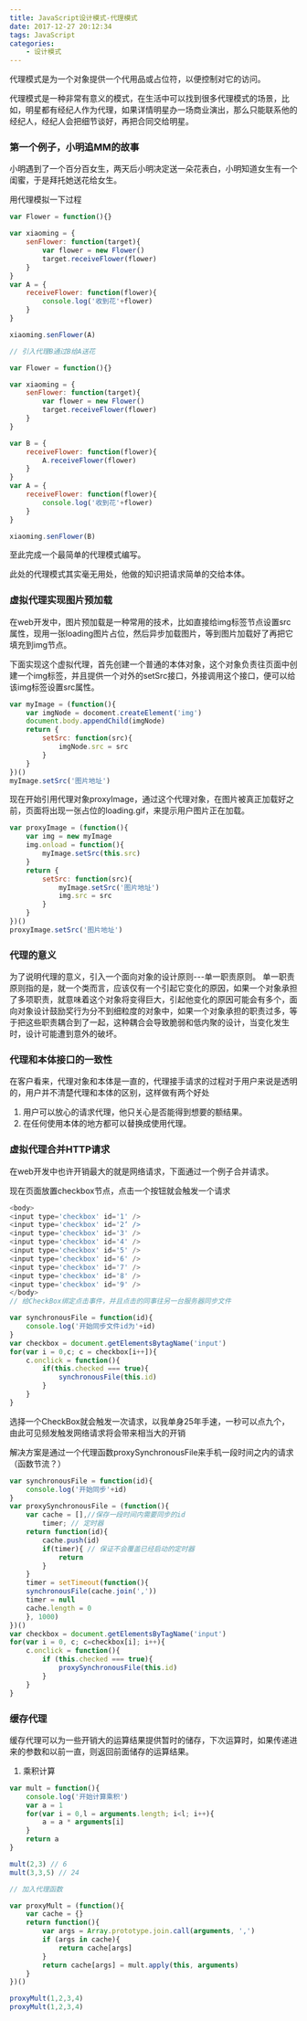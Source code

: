 ```yaml
---
title: JavaScript设计模式-代理模式
date: 2017-12-27 20:12:34
tags: JavaScript
categories: 
	- 设计模式
---
```


代理模式是为一个对象提供一个代用品或占位符，以便控制对它的访问。

代理模式是一种非常有意义的模式，在生活中可以找到很多代理模式的场景，比如，明星都有经纪人作为代理，如果详情明星办一场商业演出，那么只能联系他的经纪人，经纪人会把细节谈好，再把合同交给明星。

###  第一个例子，小明追MM的故事

小明遇到了一个百分百女生，两天后小明决定送一朵花表白，小明知道女生有一个闺蜜，于是拜托她送花给女生。

用代理模拟一下过程
```javascript
var Flower = function(){}

var xiaoming = {
	senFlower: function(target){
		var flower = new Flower()
		target.receiveFlower(flower)
	}
}
var A = {
	receiveFlower: function(flower){
		console.log('收到花'+flower)
	}
}

xiaoming.senFlower(A)

// 引入代理B通过B给A送花

var Flower = function(){}

var xiaoming = {
	senFlower: function(target){
		var flower = new Flower()
		target.receiveFlower(flower)
	}
}

var B = {
	receiveFlower: function(flower){
		A.receiveFlower(flower)
	}
}
var A = {
	receiveFlower: function(flower){
		console.log('收到花'+flower)
	}
}

xiaoming.senFlower(B)
```
至此完成一个最简单的代理模式编写。

此处的代理模式其实毫无用处，他做的知识把请求简单的交给本体。

###  虚拟代理实现图片预加载

在web开发中，图片预加载是一种常用的技术，比如直接给img标签节点设置src属性，现用一张loading图片占位，然后异步加载图片，等到图片加载好了再把它填充到img节点。

下面实现这个虚拟代理，首先创建一个普通的本体对象，这个对象负责往页面中创建一个img标签，并且提供一个对外的setSrc接口，外接调用这个接口，便可以给该img标签设置src属性。

```javascript
var myImage = (function(){
	var imgNode = docoment.createElement('img')
	document.body.appendChild(imgNode)
	return {
		setSrc: function(src){
			imgNode.src = src
		}
	}
})()
myImage.setSrc('图片地址')
```
现在开始引用代理对象proxyImage，通过这个代理对象，在图片被真正加载好之前，页面将出现一张占位的loading.gif，来提示用户图片正在加载。

```javascript
var proxyImage = (function(){
	var img = new myImage
	img.onload = function(){
		myImage.setSrc(this.src)
	}
	return {
		setSrc: function(src){
			myImage.setSrc('图片地址')
			img.src = src
		}
	}
})()
proxyImage.setSrc('图片地址')
```

###  代理的意义

为了说明代理的意义，引入一个面向对象的设计原则---单一职责原则。
单一职责原则指的是，就一个类而言，应该仅有一个引起它变化的原因，如果一个对象承担了多项职责，就意味着这个对象将变得巨大，引起他变化的原因可能会有多个，面向对象设计鼓励奖行为分不到细粒度的对象中，如果一个对象承担的职责过多，等于把这些职责耦合到了一起，这种耦合会导致脆弱和低内聚的设计，当变化发生时，设计可能遭到意外的破坏。

###  代理和本体接口的一致性

在客户看来，代理对象和本体是一直的，代理接手请求的过程对于用户来说是透明的，用户并不清楚代理和本体的区别，这样做有两个好处

1.  用户可以放心的请求代理，他只关心是否能得到想要的额结果。
2.  在任何使用本体的地方都可以替换成使用代理。

###  虚拟代理合并HTTP请求

在web开发中也许开销最大的就是网络请求，下面通过一个例子合并请求。

现在页面放置checkbox节点，点击一个按钮就会触发一个请求

```javascript
<body>
<input type='checkbox' id='1' />
<input type='checkbox' id='2‘ />
<input type='checkbox' id='3' />
<input type='checkbox' id='4' />
<input type='checkbox' id='5' />
<input type='checkbox' id='6' />
<input type='checkbox' id='7' />
<input type='checkbox' id='8' />
<input type='checkbox' id='9' />
</body>
// 给CheckBox绑定点击事件，并且点击的同事往另一台服务器同步文件

var synchronousFile = function(id){
	console.log('开始同步文件id为'+id)
}
var checkbox = document.getElementsBytagName('input')
for(var i = 0,c; c = checkbox[i++]){
	c.onclick = function(){
		if(this.checked === true){
			synchronousFile(this.id)
		}
	}
}
```
选择一个CheckBox就会触发一次请求，以我单身25年手速，一秒可以点九个，由此可见频发触发网络请求将会带来相当大的开销

解决方案是通过一个代理函数proxySynchronousFile来手机一段时间之内的请求（函数节流？）

```javascript
var synchronousFile = function(id){
	console.log('开始同步'+id)
}
var proxySynchronousFile = (function(){
	var cache = [],//保存一段时间内需要同步的id
		timer; // 定时器
	return function(id){
		cache.push(id)
		if(timer){ // 保证不会覆盖已经启动的定时器
			return
		}
	}
	timer = setTimeout(function(){
	synchronousFile(cache.join(','))
	timer = null
	cache.length = 0	
	}, 1000)
})()
var checkbox = document.getElementsByTagName('input')
for(var i = 0, c; c=checkbox[i]; i++){
	c.onclick = function(){
		if (this.checked === true){
			proxySynchronousFile(this.id)
		}
	}
}
```

###  缓存代理

缓存代理可以为一些开销大的运算结果提供暂时的储存，下次运算时，如果传递进来的参数和以前一直，则返回前面储存的运算结果。

1.  乘积计算
```javascript
var mult = function(){
	console.log('开始计算乘积')
	var a = 1
	for(var i = 0,l = arguments.length; i<l; i++){
		a = a * arguments[i]
	}
	return a
}

mult(2,3) // 6
mult(3,3,5) // 24

// 加入代理函数

var proxyMult = (function(){
	var cache = {}
	return function(){
		var args = Array.prototype.join.call(arguments, ',')
		if (args in cache){
			return cache[args]
		}
		return cache[args] = mult.apply(this, arguments)
	}
})()

proxyMult(1,2,3,4)
proxyMult(1,2,3,4)

```




